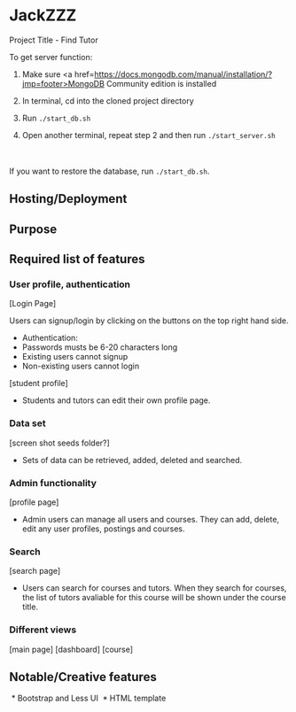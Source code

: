 # JackZZZ
Project Title - Find Tutor

To get server function:

1. Make sure <a href=https://docs.mongodb.com/manual/installation/?jmp=footer>MongoDB Community edition</a> is installed

2. In terminal, cd into the cloned project directory

3. Run `./start_db.sh`

4. Open another terminal, repeat step 2 and then run `./start_server.sh`

<br><br>
If you want to restore the database, run `./start_db.sh`.

## Hosting/Deployment
## Purpose
## Required list of features

### User profile, authentication

[Login Page]

Users can signup/login by clicking on the buttons on the top right hand side.

* Authentication:
 * Passwords musts be 6-20 characters long
 * Existing users cannot signup 
 * Non-existing users cannot login

[student profile]

* Students and tutors can edit their own profile page.
    
### Data set
 [screen shot seeds folder?]
 
* Sets of data can be retrieved, added, deleted and searched.
    
### Admin functionality
[profile page]

* Admin users can manage all users and courses. They can add, delete, edit any user profiles, postings and courses.
    
### Search 
[search page]

* Users can search for courses and tutors. When they search for courses, the list of tutors avaliable for this course
  will be shown under the course title.
      
### Different views
[main page]
[dashboard]
[course]

## Notable/Creative features
  * Bootstrap and Less UI
  * HTML template
